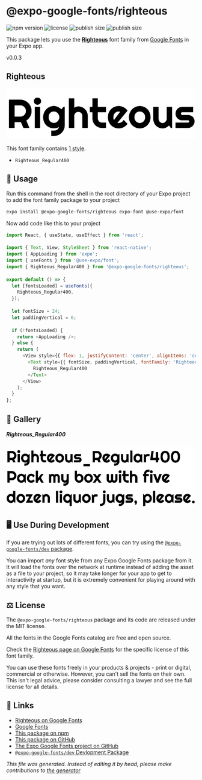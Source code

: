 # @expo-google-fonts/righteous

![npm version](https://flat.badgen.net/npm/v/@expo-google-fonts/righteous)
![license](https://flat.badgen.net/github/license/expo/google-fonts)
![publish size](https://flat.badgen.net/packagephobia/install/@expo-google-fonts/righteous)
![publish size](https://flat.badgen.net/packagephobia/publish/@expo-google-fonts/righteous)

This package lets you use the [**Righteous**](https://fonts.google.com/specimen/Righteous) font family from [Google Fonts](https://fonts.google.com/) in your Expo app.

v0.0.3

## Righteous

![Righteous](./font-family.png)

This font family contains [1 style](#gallery).

- `Righteous_Regular400`

## 🔡 Usage

Run this command from the shell in the root directory of your Expo project to add the font family package to your project
```sh
expo install @expo-google-fonts/righteous expo-font @use-expo/font
```

Now add code like this to your project
```js
import React, { useState, useEffect } from 'react';

import { Text, View, StyleSheet } from 'react-native';
import { AppLoading } from 'expo';
import { useFonts } from '@use-expo/font';
import { Righteous_Regular400 } from '@expo-google-fonts/righteous';

export default () => {
  let [fontsLoaded] = useFonts({
    Righteous_Regular400,
  });

  let fontSize = 24;
  let paddingVertical = 6;

  if (!fontsLoaded) {
    return <AppLoading />;
  } else {
    return (
      <View style={{ flex: 1, justifyContent: 'center', alignItems: 'center' }}>
        <Text style={{ fontSize, paddingVertical, fontFamily: 'Righteous_Regular400' }}>
          Righteous_Regular400
        </Text>
      </View>
    );
  }
};

```

## 📖 Gallery

##### Righteous_Regular400
![Righteous_Regular400](./b40fb221f7d3d9f9d2681d60785245f09112b91485a2380235241e647b852428.ttf.png)


## 🖥️ Use During Development

If you are trying out lots of different fonts, you can try using the [`@expo-google-fonts/dev` package](https://github.com/expo/google-fonts/tree/master/font-packages/dev#readme).

You can import *any* font style from any Expo Google Fonts package from it. It will load the fonts
over the network at runtime instead of adding the asset as a file to your project, so it may take longer
for your app to get to interactivity at startup, but it is extremely convenient
for playing around with any style that you want.

## ⚖️ License

The `@expo-google-fonts/righteous` package and its code are released under the MIT license.

All the fonts in the Google Fonts catalog are free and open source.

Check the [Righteous page on Google Fonts](https://fonts.google.com/specimen/Righteous) for the specific license of this font family.

You can use these fonts freely in your products & projects - print or digital, commercial or otherwise. However, you can't sell the fonts on their own. This isn't legal advice, please consider consulting a lawyer and see the full license for all details.

## 🔗 Links

- [Righteous on Google Fonts](https://fonts.google.com/specimen/Righteous)
- [Google Fonts](https://fonts.google.com/)
- [This package on npm](https://www.npmjs.com/package/@expo-google-fonts/righteous)
- [This package on GitHub](https://github.com/expo/google-fonts/tree/master/font-packages/righteous)
- [The Expo Google Fonts project on GitHub](https://github.com/expo/google-fonts)
- [`@expo-google-fonts/dev` Devlopment Package](https://github.com/expo/google-fonts/tree/master/font-packages/dev)


*This file was generated. Instead of editing it by head, please make contributions to [the generator](https://github.com/expo/google-fonts/tree/master/packages/generator)*
